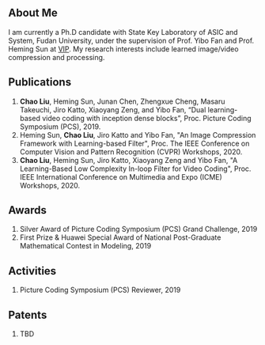 ## About Me

I am currently a Ph.D candidate with State Key Laboratory of ASIC and System, Fudan University, under the supervision of Prof. Yibo Fan and Prof. Heming Sun at [VIP](http://viplab.fudan.edu.cn/). My research interests include learned image/video compression and processing.

## Publications

1. **Chao Liu**, Heming Sun, Junan Chen, Zhengxue Cheng, Masaru Takeuchi, Jiro Katto, Xiaoyang Zeng, and Yibo Fan, “Dual learning- based video coding with inception dense blocks”, Proc. Picture Coding Symposium (PCS), 2019.
2. Heming Sun, **Chao Liu**, Jiro Katto and Yibo Fan, "An Image Compression Framework with Learning-based Filter", Proc. The IEEE Conference
on Computer Vision and Pattern Recognition (CVPR) Workshops, 2020.
3. **Chao Liu**, Heming Sun, Jiro Katto, Xiaoyang Zeng and Yibo Fan, "A Learning-Based Low Complexity In-loop Filter for Video Coding", Proc. IEEE International Conference on Multimedia and Expo (ICME) Workshops, 2020.

## Awards
1. Silver Award of Picture Coding Symposium (PCS) Grand Challenge, 2019
2. First Prize & Huawei Special Award of National Post-Graduate Mathematical Contest in Modeling, 2019

## Activities
1. Picture Coding Symposium (PCS) Reviewer, 2019

## Patents
1. TBD
